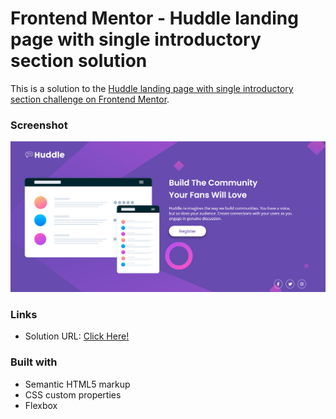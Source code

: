 # Frontend Mentor - Huddle landing page with single introductory section solution

This is a solution to the [Huddle landing page with single introductory section challenge on Frontend Mentor](https://www.frontendmentor.io/challenges/huddle-landing-page-with-a-single-introductory-section-B_2Wvxgi0).


### Screenshot

![screenshot](assets/images/screenshot.png)


### Links

- Solution URL: [Click Here!](https://chirag-bishnoi.github.io/huddle-loading-page/)


### Built with

- Semantic HTML5 markup
- CSS custom properties
- Flexbox
